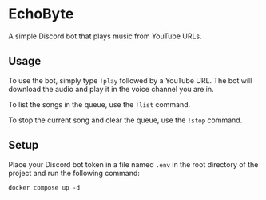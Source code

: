# EchoByte

A simple Discord bot that plays music from YouTube URLs.

## Usage

To use the bot, simply type `!play` followed by a YouTube URL. The bot will download the audio and play it in the voice channel you are in.

To list the songs in the queue, use the `!list` command.

To stop the current song and clear the queue, use the `!stop` command.

## Setup

Place your Discord bot token in a file named `.env` in the root directory of the project and run the following command:

```
docker compose up -d
```